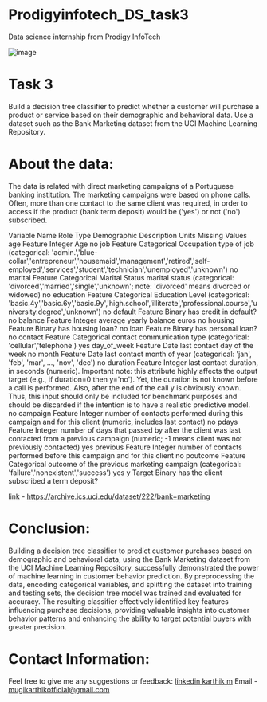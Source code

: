 # Prodigyinfotech_DS_task3
Data science internship from Prodigy InfoTech

![image](https://github.com/MugiKarthik/Prodigyinfotech_DS_task3/assets/159174033/d8dd14e5-617b-4258-aed8-da12293a28ae)

# Task 3
Build a decision tree classifier to predict whether a customer will purchase a product or service based on their demographic and behavioral data. Use a dataset such as the Bank Marketing dataset from the UCI Machine Learning Repository.

# About the data:
The data is related with direct marketing campaigns of a Portuguese banking institution. The marketing campaigns were based on phone calls. Often, more than one contact to the same client was required, in order to access if the product (bank term deposit) would be ('yes') or not ('no') subscribed. 

Variable Name	Role	Type	Demographic	Description	Units	Missing Values
age	Feature	Integer	Age			no
job	Feature	Categorical	Occupation	type of job (categorical: 'admin.','blue-collar','entrepreneur','housemaid','management','retired','self-employed','services','student','technician','unemployed','unknown')		no
marital	Feature	Categorical	Marital Status	marital status (categorical: 'divorced','married','single','unknown'; note: 'divorced' means divorced or widowed)		no
education	Feature	Categorical	Education Level	(categorical: 'basic.4y','basic.6y','basic.9y','high.school','illiterate','professional.course','university.degree','unknown')		no
default	Feature	Binary		has credit in default?		no
balance	Feature	Integer		average yearly balance	euros	no
housing	Feature	Binary		has housing loan?		no
loan	Feature	Binary		has personal loan?		no
contact	Feature	Categorical		contact communication type (categorical: 'cellular','telephone')		yes
day_of_week	Feature	Date		last contact day of the week		no
month	Feature	Date		last contact month of year (categorical: 'jan', 'feb', 'mar', ..., 'nov', 'dec')		no
duration	Feature	Integer		last contact duration, in seconds (numeric). Important note: this attribute highly affects the output target (e.g., if duration=0 then y='no'). Yet, the duration is not known before a call is performed. Also, after the end of the call y is obviously known. Thus, this input should only be included for benchmark purposes and should be discarded if the intention is to have a realistic predictive model.		no
campaign	Feature	Integer		number of contacts performed during this campaign and for this client (numeric, includes last contact)		no
pdays	Feature	Integer		number of days that passed by after the client was last contacted from a previous campaign (numeric; -1 means client was not previously contacted)		yes
previous	Feature	Integer		number of contacts performed before this campaign and for this client		no
poutcome	Feature	Categorical		outcome of the previous marketing campaign (categorical: 'failure','nonexistent','success')		yes
y	Target	Binary		has the client subscribed a term deposit?		

link - https://archive.ics.uci.edu/dataset/222/bank+marketing

# Conclusion:
Building a decision tree classifier to predict customer purchases based on demographic and behavioral data, using the Bank Marketing dataset from the UCI Machine Learning Repository, successfully demonstrated the power of machine learning in customer behavior prediction. By preprocessing the data, encoding categorical variables, and splitting the dataset into training and testing sets, the decision tree model was trained and evaluated for accuracy. The resulting classifier effectively identified key features influencing purchase decisions, providing valuable insights into customer behavior patterns and enhancing the ability to target potential buyers with greater precision.

# Contact Information:
Feel free to give me any suggestions or feedback: 
[linkedin karthik m](https://www.linkedin.com/in/karthik-m-97b759202/)
Email - mugikarthikofficial@gmail.com
